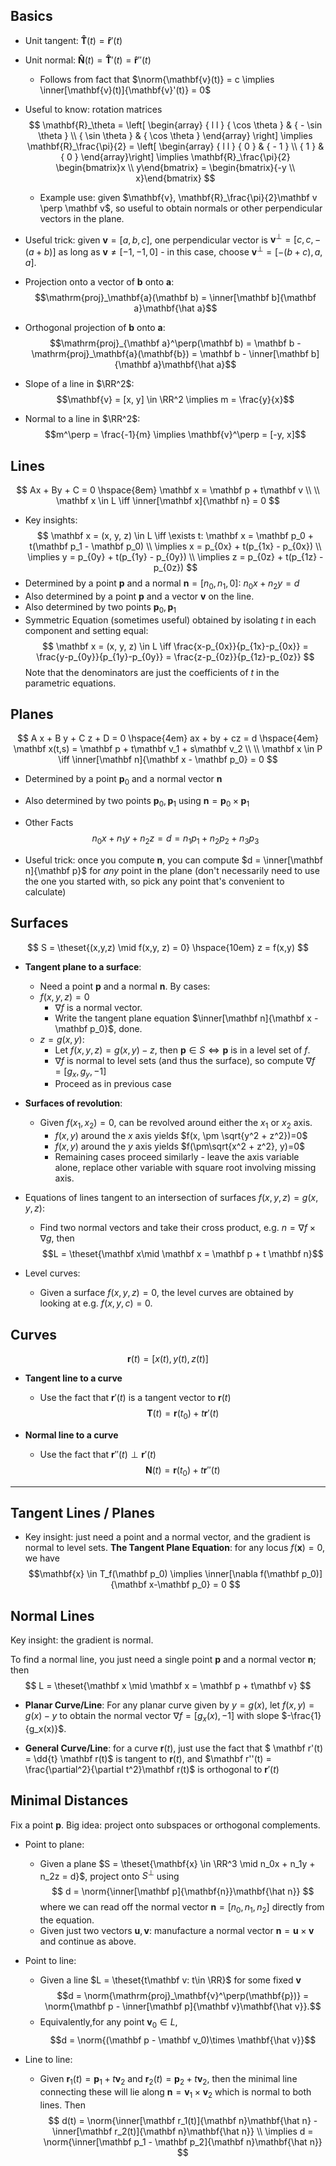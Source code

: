 ## Basics
- Unit tangent: $\mathbf{\hat T}(t) = \mathbf{\hat r}'(t)$
- Unit normal: $\mathbf{\hat N}(t) = \mathbf{\hat T}'(t) = \mathbf{\hat r}''(t)$
	- Follows from fact that $\norm{\mathbf{v}(t)} = c \implies \inner[\mathbf{v}(t)]{\mathbf{v}'(t)} = 0$
- Useful to know: rotation matrices
 	$$
	\mathbf{R}_\theta = \left[ \begin{array} { l l } { \cos \theta } & { - \sin \theta } \\ { \sin \theta } & { \cos \theta } \end{array} \right] \implies \mathbf{R}_\frac{\pi}{2} = \left[ \begin{array} { l l } { 0 } & { - 1 } \\ { 1 } & { 0 } \end{array}\right] \implies \mathbf{R}_\frac{\pi}{2} \begin{bmatrix}x \\ y\end{bmatrix} = \begin{bmatrix}{-y \\ x}\end{bmatrix}
	$$
	- Example use: given $\mathbf{v}, \mathbf{R}_\frac{\pi}{2}\mathbf v \perp \mathbf v$, so useful to obtain normals or other perpendicular vectors in the plane.
- Useful trick: given $\mathbf v = [a,b,c]$, one perpendicular vector is $\mathbf v^\perp = [c,c, -(a+b)]$ as long as $\mathbf v \neq [-1,-1,0]$ - in this case, choose $\mathbf v^\perp = [-(b+c), a, a]$.
- Projection onto a vector of $\mathbf b$ onto $\mathbf a$:
	$$\mathrm{proj}_\mathbf{a}(\mathbf b) = \inner[\mathbf b]{\mathbf a}\mathbf{\hat a}$$
- Orthogonal projection of $\mathbf b$ onto $\mathbf a$:
	$$\mathrm{proj}_{\mathbf a}^\perp(\mathbf b) = \mathbf b - \mathrm{proj}_\mathbf{a}(\mathbf{b}) = \mathbf b - \inner[\mathbf b]{\mathbf a}\mathbf{\hat a}$$

- Slope of a line in $\RR^2$: $$\mathbf{v} = [x, y] \in \RR^2 \implies  m = \frac{y}{x}$$
- Normal to a line in $\RR^2$: $$m^\perp = \frac{-1}{m} \implies \mathbf{v}^\perp = [-y, x]$$

## Lines
$$
Ax + By + C = 0
\hspace{8em}
\mathbf x = \mathbf p + t\mathbf v \\ \\
\mathbf x \in L \iff \inner[\mathbf x]{\mathbf n} = 0
$$
- Key insights:
$$
\mathbf x = (x, y, z) \in L \iff \exists t: \mathbf x = \mathbf p_0 + t(\mathbf p_1 - \mathbf p_0) \\
\implies x = p_{0x} + t(p_{1x} - p_{0x}) \\
\implies y = p_{0y} + t(p_{1y} - p_{0y}) \\
\implies z = p_{0z} + t(p_{1z} - p_{0z})
$$
- Determined by a point $\mathbf p$ and a normal $\mathbf n = [n_0, n_1, 0]:~ n_0x + n_2y = d$
- Also determined by a point $\mathbf p$ and a vector $\mathbf v$ on the line.
- Also determined by two points $\mathbf p_0, \mathbf p_1$
- Symmetric Equation (sometimes useful) obtained by isolating $t$ in each component and setting equal:
$$
\mathbf x = (x, y, z) \in L \iff \frac{x-p_{0x}}{p_{1x}-p_{0x}} = \frac{y-p_{0y}}{p_{1y}-p_{0y}} = \frac{z-p_{0z}}{p_{1z}-p_{0z}}
$$
	Note that the denominators are just the coefficients of $t$ in the parametric equations.

## Planes
$$
A x + B y + C z + D = 0
\hspace{4em}
ax + by + cz = d
\hspace{4em}
\mathbf x(t,s) = \mathbf p + t\mathbf v_1 + s\mathbf v_2 \\ \\
\mathbf x \in P \iff \inner[\mathbf n]{\mathbf x - \mathbf p_0} = 0
$$

- Determined by a point $\mathbf p_0$ and a normal vector $\mathbf n$
- Also determined by two points $\mathbf p_0, \mathbf p_1$ using $\mathbf n = \mathbf p_0 \times \mathbf p_1$


- Other Facts
	$$
	n_0 x + n_1 y + n_2 z = d = n_1p_1 + n_2p_2 + n_3p_3
	$$

- Useful trick: once you compute $\mathbf n$, you can compute $d = \inner[\mathbf n]{\mathbf p}$ for _any_ point in the plane (don't necessarily need to use the one you started with, so pick any point that's convenient to calculate)

## Surfaces
$$
S = \theset{(x,y,z) \mid f(x,y, z) = 0} \hspace{10em} z = f(x,y)
$$
- **Tangent plane to a surface**:
	- Need a point $\mathbf{p}$ and a normal $\mathbf{n}$. By cases:
	- $f(x,y, z) = 0$
		- $\nabla f$ is a normal vector.
		- Write the tangent plane equation $\inner[\mathbf n]{\mathbf x - \mathbf p_0}$, done.
	- $z = g(x,y)$:
		- Let $f(x, y, z) = g(x,y) - z$, then $\mathbf p \in S \iff \mathbf p$ is in a level set of $f$.
		- $\nabla f$ is normal to level sets (and thus the surface), so compute $\nabla f = [g_x, g_y, -1]$
		- Proceed as in previous case


- **Surfaces of revolution**:
	- Given $f(x_1 ,x_2) = 0$, can be revolved around either the $x_1$ or $x_2$ axis.
		- $f(x,y)$ around the $x$ axis yields $f(x, \pm \sqrt{y^2 + z^2})=0$
		- $f(x,y)$ around the $y$ axis yields $f(\pm\sqrt{x^2 + z^2}, y)=0$
		- Remaining cases proceed similarly - leave the axis variable alone, replace other variable with square root involving missing axis.

- Equations of lines tangent to an intersection of surfaces $f(x,y,z) = g(x,y,z)$:
	- Find two normal vectors and take their cross product, e.g. $n = \nabla f \times \nabla g$, then
	$$L = \theset{\mathbf x\mid \mathbf x = \mathbf p + t \mathbf n}$$

- Level curves:
	- Given a surface $f(x,y,z) = 0$, the level curves are obtained by looking at e.g. $f(x,y,c) = 0$.

## Curves
$$
\mathbf r(t) = [x(t), y(t), z(t)]
$$

- **Tangent line to a curve**
	- Use the fact that $\mathbf r'(t)$ is a tangent vector to $\mathbf r(t)$
$$
\mathbf T(t) = \mathbf r(t_0) + t\mathbf{r}'(t)
$$

- **Normal line to a curve**
	- Use the fact that $\mathbf{r}''(t) \perp \mathbf{r}'(t)$
$$
\mathbf N(t) = \mathbf r(t_0) + t \mathbf r''(t)
$$



---

## Tangent Lines / Planes
- Key insight: just need a point and a normal vector, and the gradient is normal to level sets.
**The Tangent Plane Equation**: for any locus $f(\mathbf x) = 0$, we have
$$\mathbf{x} \in T_f(\mathbf p_0) \implies \inner[\nabla f(\mathbf p_0)]{\mathbf x-\mathbf p_0} = 0 $$


## Normal Lines
Key insight: the gradient is normal.

To find a normal line, you just need a single point $\mathbf{p}$ and a normal vector $\mathbf n$; then $$
L = \theset{\mathbf x \mid \mathbf x = \mathbf p + t\mathbf v}
$$

- **Planar Curve/Line**: For any planar curve given by $y = g(x)$, let $f(x, y) = g(x) - y$ to obtain the normal vector $\nabla f = [g_x(x), -1]$ with slope $-\frac{1}{g_x(x)}$.

- **General Curve/Line**: for a curve $\mathbf{r}(t)$, just use the fact that $ \mathbf r'(t) = \dd{t} \mathbf r(t)$ is tangent to $\mathbf r(t)$, and $\mathbf r''(t) = \frac{\partial^2}{\partial t^2}\mathbf r(t)$ is orthogonal to $\mathbf r'(t)$

## Minimal Distances
Fix a point $\mathbf p$. Big idea: project onto subspaces or orthogonal complements.

- Point to plane:
	- Given a plane $S = \theset{\mathbf{x} \in \RR^3 \mid n_0x + n_1y + n_2z = d}$, project onto $S^\perp$ using
	$$
	d = \norm{\inner[\mathbf p]{\mathbf{n}}\mathbf{\hat n}}
	$$
	where we can read off the normal vector $\mathbf{n} = [n_0, n_1, n_2]$ directly from the equation.
	- Given just two vectors $\mathbf u, \mathbf v$: manufacture a normal vector $\mathbf n = \mathbf u \times \mathbf v$ and continue as above.

- Point to line:
	- Given a line $L = \theset{t\mathbf v: t\in \RR}$ for some fixed $\mathbf v$
	$$d = \norm{\mathrm{proj}_\mathbf{v}^\perp(\mathbf{p})} = \norm{\mathbf p - \inner[\mathbf p]{\mathbf v}\mathbf{\hat v}}.$$
	- Equivalently,for any point $\mathbf v_0 \in L$, $$d = \norm{(\mathbf p - \mathbf v_0)\times \mathbf{\hat v}}$$

- Line to line:
	- Given $\mathbf{r}_1(t) = \mathbf p_1 + t\mathbf v_2$ and $\mathbf{r}_2(t) = \mathbf p_2 + t\mathbf v_2$, then the minimal line connecting these will lie along $\mathbf n = \mathbf v_1 \times \mathbf v_2$ which is normal to both lines. Then
	$$
	d(t) = \norm{\inner[\mathbf r_1(t)]{\mathbf n}\mathbf{\hat n} - \inner[\mathbf r_2(t)]{\mathbf n}\mathbf{\hat n}} \\ \implies d = \norm{\inner[\mathbf p_1 - \mathbf p_2]{\mathbf n}\mathbf{\hat n}}
	$$
